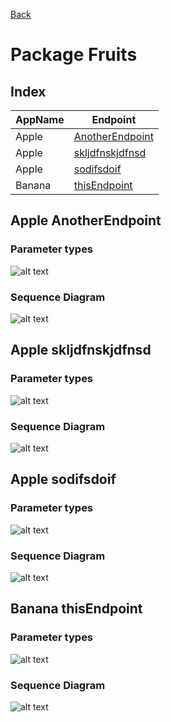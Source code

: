 
[Back](../README.md)
# Package Fruits

## Index
| AppName | Endpoint |
| - | - | 
| Apple | [AnotherEndpoint](#Apple_AnotherEndpoint) |
| Apple | [skljdfnskjdfnsd](#Apple_skljdfnskjdfnsd) |
| Apple | [sodifsdoif](#Apple_sodifsdoif) |
| Banana | [thisEndpoint](#Banana_thisEndpoint) |]


## Apple AnotherEndpoint

### Parameter types

![alt text](AppleAnotherEndpointdata-model.svg)

### Sequence Diagram
![alt text](AppleAnotherEndpoint.svg)

## Apple skljdfnskjdfnsd

### Parameter types

![alt text](Appleskljdfnskjdfnsddata-model.svg)

### Sequence Diagram
![alt text](Appleskljdfnskjdfnsd.svg)

## Apple sodifsdoif

### Parameter types

![alt text](Applesodifsdoifdata-model.svg)

### Sequence Diagram
![alt text](Applesodifsdoif.svg)

## Banana thisEndpoint

### Parameter types

![alt text](BananathisEndpointdata-model.svg)

### Sequence Diagram
![alt text](BananathisEndpoint.svg)


